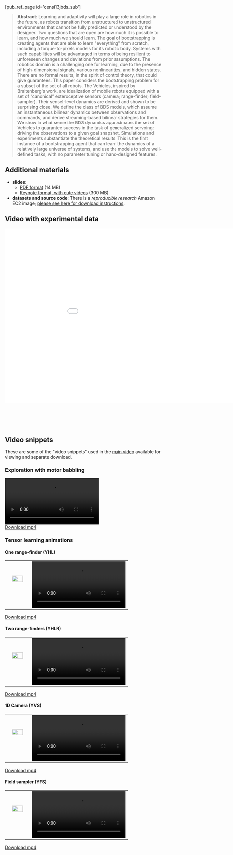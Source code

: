 [pub_ref_page id='censi13jbds_sub']

> **Abstract**: Learning and adaptivity will play a large role in robotics in the future, as robots transition from unstructured to unstructured environments that cannot be fully predicted or understood by the designer. Two questions that are open are how much it is possible to learn, and how much we should learn. The goal of bootstrapping is creating agents that are able to learn "everything" from scratch, including a torque-to-pixels models for its robotic body. Systems with such capabilities will be advantaged in terms of being resilient to unforeseen changes and deviations from prior assumptions. The robotics domain is a challenging one for learning, due to the presence of high-dimensional signals, various nonlinearities, and hidden states. There are no formal results, in the spirit of control theory, that could give guarantees. This paper considers the bootstrapping problem for a subset of the set of all robots. The Vehicles, inspired by Braitenberg's work, are idealization of mobile robots equipped with a set of “canonical” exteroceptive sensors (camera; range-finder; field-sampler). Their sensel-level dynamics are derived and shown to be surprising close. We define the class of BDS models, which assume an instantaneous bilinear dynamics between observations and commands, and derive streaming-based bilinear strategies for them. We show in what sense the BDS dynamics approximates the set of Vehicles to guarantee success in the task of generalized servoing: driving the observations to a given goal snapshot.  Simulations and experiments substantiate the theoretical results. This is the first instance of a bootstrapping agent that can learn the dynamics of a relatively large universe of systems, and use the models to solve well-defined tasks, with no parameter tuning or hand-designed features.

## Additional materials

- **slides**: 
  * [PDF format][slides-pdf] (14 MB)
  * [Keynote format, with cute videos][slides-key] (300 MB)
- **datasets and source code**: There is a  *reproducible research* Amazon EC2 image; [please see here for download instructions][code].

[code]: https://github.com/andreacensi/env_jbds/
[slides-pdf]: https://censi.science/pub/research/2013-jbds-slides.pdf
[slides-key]: https://censi.science/pub/research/2013-jbds-slides.key.zip


## Video with experimental data

<iframe src="//player.vimeo.com/video/80954603" width="1000" height="562" frameborder="0" webkitallowfullscreen mozallowfullscreen allowfullscreen></iframe>


<h2 style='margin-top: 5em'>Video snippets</h2>

These are some of the "video snippets" used in the [main video](https://player.vimeo.com/video/80954603) available for viewing and separate download.

### Exploration with motor babbling

<div class="flowplayer" data-ratio="0.5629">
   <video src="https://censi.science/pub/research/2013-jbds/videos/unicorn-babbling.mp4"></video>
</div>
<a href="https://censi.science/pub/research/2013-jbds/videos/unicorn-babbling.mp4">Download mp4</a>

### Tensor learning animations

<style>
TD.one { width: 20%; vertical-align: top; padding-top: 3em; padding-left: 1.4em;
padding-right: 1.4em;}
TD.one IMG { width: 100%;}
TD.two { width: 80%;}
</style>



#### One range-finder (YHL)

<table><tr>
    <td class='one'>
        <img src='https://censi.science/pub/research/2013-jbds/robot_icons/icon-unicornA_tw1_hl_sane_s4.pdf.png'/>
    </td>
    <td class='two'>
    <div class="flowplayer" data-ratio="0.5629">
       <video src="https://censi.science/pub/research/2013-jbds/videos/unicornA_tw1_hl_sane_s4-bdser_er4_i2_srl-alleps-video_bdse_learn_all_gs-spedup-chrome.mov.mp4"></video>
    </div></td>
    </tr>
</table>

<a href="https://censi.science/pub/research/2013-jbds/videos/unicornA_tw1_hl_sane_s4-bdser_er4_i2_srl-alleps-video_bdse_learn_all_gs-spedup-chrome.mov.mp4">Download mp4</a>


#### Two range-finders (YHLR)

<table><tr>
    <td class='one'>
        <img src='https://censi.science/pub/research/2013-jbds/robot_icons/icon-unicornA_tw1_hlhr_sane_s4.pdf.png'/>
    </td>
    <td class='two'>
    <div class="flowplayer" data-ratio="0.5629">
       <video src="https://censi.science/pub/research/2013-jbds/videos/unicornA_tw1_hlhr_sane_s4-bdser_er4_i2_srl-alleps-video_bdse_learn_all_gs-spedup-chrome.mov.mp4"></video>
    </div></td>
    </tr>
</table>

<a href="https://censi.science/pub/research/2013-jbds/videos/unicornA_tw1_hlhr_sane_s4-bdser_er4_i2_srl-alleps-video_bdse_learn_all_gs-spedup-chrome.mov.mp4">Download mp4</a>




#### 1D Camera (YVS)

<table><tr>
    <td class='one'>
        <img src='https://censi.science/pub/research/2013-jbds/robot_icons/icon-unicornA_tr1_cf_strip.pdf.png'/>
    </td>
    <td class='two'>
    <div class="flowplayer" data-ratio="0.5629">
       <video src="https://censi.science/pub/research/2013-jbds/videos/unicornA_tw1_cf_strip-bdser_e1_i2_ss-alleps-video_bdse_learn_all_gs-spedup-chrome.mov.mp4"></video>
    </div></td>
    </tr>
</table>


<a href="https://censi.science/pub/research/2013-jbds/videos/unicornA_tw1_cf_strip-bdser_e1_i2_ss-alleps-video_bdse_learn_all_gs-spedup-chrome.mov.mp4">Download mp4</a>

#### Field sampler (YFS)

<table><tr>
    <td class='one'>
        <img src='https://censi.science/pub/research/2013-jbds/robot_icons/icon-unicornA_tw1_fs1.pdf.png'/>
    </td>
    <td class='two'>
    <div class="flowplayer" data-ratio="0.5629">
       <video src="https://censi.science/pub/research/2013-jbds/videos/unicornA_tw1_fs1-bdse_e1_ss-alleps-video_bdse_learn_all_gs-spedup-chrome.mov.mp4"></video>
    </div></td>
    </tr>
</table>

<a href="https://censi.science/pub/research/2013-jbds/videos/unicornA_tw1_fs1-bdse_e1_ss-alleps-video_bdse_learn_all_gs-spedup-chrome.mov.mp4">Download mp4</a>







